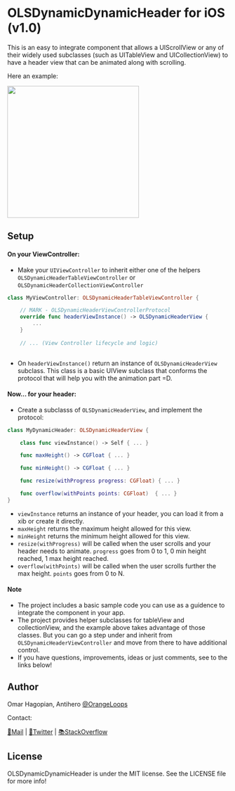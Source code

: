# OLSDynamicDynamicHeader for iOS (v1.0)

This is an easy to integrate component that allows a UIScrollView or any of their widely used subclasses (such as UITableView and UICollectionView) to have a header view that can be animated along with scrolling.

Here an example:

<img src="./Resources/OLSDynamicHeaderDemo.gif" width="300">

## Setup

#### On your ViewController:
* Make your `UIViewController` to inherit either one of the helpers `OLSDynamicHeaderTableViewController` or `OLSDynamicHeaderCollectionViewController`

```swift
class MyViewController: OLSDynamicHeaderTableViewController {

    // MARK - OLSDynamicHeaderViewControllerProtocol
    override func headerViewInstance() -> OLSDynamicHeaderView {
        ...
    }
    
    // ... (View Controller lifecycle and logic)
    
```

* On `headerViewInstance()` return an instance of `OLSDynamicHeaderView` subclass. This class is a basic UIView subclass that conforms the protocol that will help you with the animation part =D. 

#### Now... for your header:
* Create a subclasss of `OLSDynamicHeaderView`, and implement the protocol:
```swift
class MyDynamicHeader: OLSDynamicHeaderView {

    class func viewInstance() -> Self { ... }

    func maxHeight() -> CGFloat { ... }

    func minHeight() -> CGFloat { ... }

    func resize(withProgress progress: CGFloat) { ... }

    func overflow(withPoints points: CGFloat)  { ... }
}
```
* `viewInstance` returns an instance of your header, you can load it from a xib or create it directly.
* `maxHeight` returns the maximum height allowed for this view.
* `minHeight` returns the minimum height allowed for this view.
* `resize(withProgress)` will be called when the user scrolls and your header needs to animate. `progress` goes from 0 to 1, 0 min height reached, 1 max height reached.
* `overflow(withPoints)` will be called when the user scrolls further the max height. `points` goes from 0 to N.

#### Note
* The project includes a basic sample code you can use as a guidence to integrate the component in your app.
* The project provides helper subclasses for tableView and collectionView, and the example above takes advantage of those classes. But you can go a step under and inherit from `OLSDynamicHeaderViewController` and move from there to have additional control.
* If you have questions, improvements, ideas or just comments, see to the links below!

## Author

Omar Hagopian, Antihero [@OrangeLoops](http://orangeloops.com)

Contact:

[📨Mail](ohagopian@orangeloops.com) | [🐥Twitter](https://twitter.com/clackmac) | [📚StackOverflow](https://stackoverflow.com/users/219777/omer)

## License

OLSDynamicDynamicHeader is under the MIT license. See the LICENSE file for more info!
